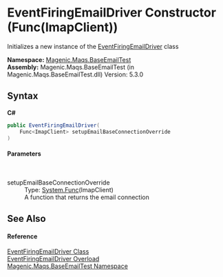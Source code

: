 # EventFiringEmailDriver Constructor (Func(ImapClient))
 

Initializes a new instance of the <a href="MAQS_5/Email_AUTOGENERATED/EventFiringEmailDriver_Class">EventFiringEmailDriver</a> class

**Namespace:**&nbsp;<a href="MAQS_5/Email_AUTOGENERATED/Magenic-Maqs-BaseEmailTest_Namespace">Magenic.Maqs.BaseEmailTest</a><br />**Assembly:**&nbsp;Magenic.Maqs.BaseEmailTest (in Magenic.Maqs.BaseEmailTest.dll) Version: 5.3.0

## Syntax

**C#**<br />
``` C#
public EventFiringEmailDriver(
	Func<ImapClient> setupEmailBaseConnectionOverride
)
```


#### Parameters
&nbsp;<dl><dt>setupEmailBaseConnectionOverride</dt><dd>Type: <a href="http://msdn2.microsoft.com/en-us/library/bb534960" target="_blank">System.Func</a>(ImapClient)<br />A function that returns the email connection</dd></dl>

## See Also


#### Reference
<a href="MAQS_5/Email_AUTOGENERATED/EventFiringEmailDriver_Class">EventFiringEmailDriver Class</a><br /><a href="MAQS_5/Email_AUTOGENERATED/EventFiringEmailDriver_Constructor">EventFiringEmailDriver Overload</a><br /><a href="MAQS_5/Email_AUTOGENERATED/Magenic-Maqs-BaseEmailTest_Namespace">Magenic.Maqs.BaseEmailTest Namespace</a><br />